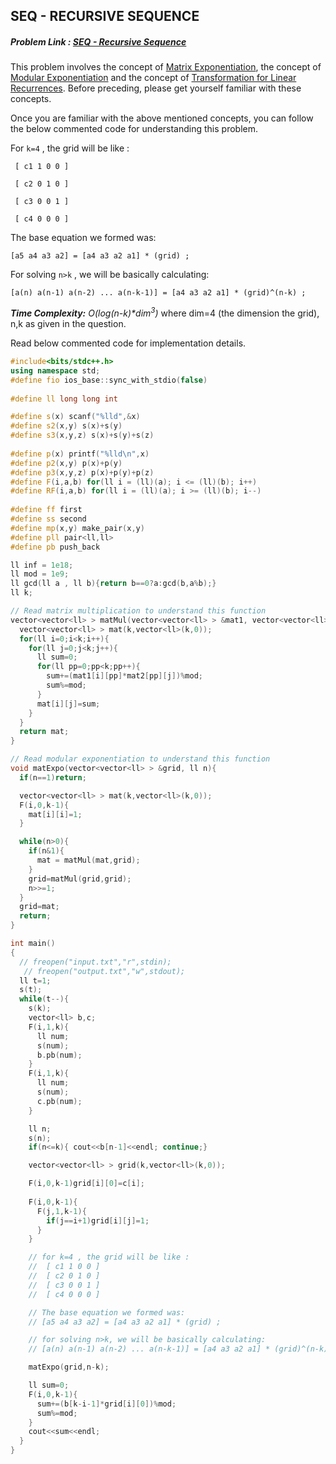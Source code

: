 ## SEQ - RECURSIVE SEQUENCE
##### Problem Link : [SEQ - Recursive Sequence](https://hack.codingblocks.com/practice/p/119/757)  

This problem involves the concept of [Matrix Exponentiation](http://www.geeksforgeeks.org/matrix-exponentiation/), the concept of [Modular Exponentiation](http://www.geeksforgeeks.org/modular-exponentiation-power-in-modular-arithmetic/) and the concept of [Transformation for Linear Recurrences](http://fusharblog.com/solving-linear-recurrence-for-programming-contest/). Before preceding, please get yourself familiar with these concepts.

Once you are familiar with the above mentioned concepts, you can follow the below commented code for understanding this problem.


 For `k=4` , the grid will be like :

     [ c1 1 0 0 ]

     [ c2 0 1 0 ]
     
     [ c3 0 0 1 ]
     
     [ c4 0 0 0 ] 

   The base equation we formed was:

    [a5 a4 a3 a2] = [a4 a3 a2 a1] * (grid) ;

   For solving `n>k` , we will be basically calculating:
   
    [a(n) a(n-1) a(n-2) ... a(n-k-1)] = [a4 a3 a2 a1] * (grid)^(n-k) ;

_**Time Complexity:** O(log(n-k)*dim<sup>3</sup>)_ where dim=4 (the dimension the grid), n,k as given in the question.

Read below commented code for implementation details.
```C++
#include<bits/stdc++.h>
using namespace std;
#define fio ios_base::sync_with_stdio(false)
 
#define ll long long int

#define s(x) scanf("%lld",&x)
#define s2(x,y) s(x)+s(y)
#define s3(x,y,z) s(x)+s(y)+s(z)
 
#define p(x) printf("%lld\n",x)
#define p2(x,y) p(x)+p(y)
#define p3(x,y,z) p(x)+p(y)+p(z)
#define F(i,a,b) for(ll i = (ll)(a); i <= (ll)(b); i++)
#define RF(i,a,b) for(ll i = (ll)(a); i >= (ll)(b); i--)
 
#define ff first
#define ss second
#define mp(x,y) make_pair(x,y)
#define pll pair<ll,ll>
#define pb push_back

ll inf = 1e18;
ll mod = 1e9;
ll gcd(ll a , ll b){return b==0?a:gcd(b,a%b);}
ll k;

// Read matrix multiplication to understand this function
vector<vector<ll> > matMul(vector<vector<ll> > &mat1, vector<vector<ll> > &mat2){
  vector<vector<ll> > mat(k,vector<ll>(k,0));
  for(ll i=0;i<k;i++){
    for(ll j=0;j<k;j++){
      ll sum=0;
      for(ll pp=0;pp<k;pp++){
        sum+=(mat1[i][pp]*mat2[pp][j])%mod;
        sum%=mod;
      }
      mat[i][j]=sum;
    }
  }
  return mat;
}

// Read modular exponentiation to understand this function
void matExpo(vector<vector<ll> > &grid, ll n){
  if(n==1)return;

  vector<vector<ll> > mat(k,vector<ll>(k,0));
  F(i,0,k-1){
    mat[i][i]=1;
  }

  while(n>0){
    if(n&1){
      mat = matMul(mat,grid);
    }
    grid=matMul(grid,grid);
    n>>=1;
  }
  grid=mat;
  return;
}

int main()
{
  // freopen("input.txt","r",stdin);
   // freopen("output.txt","w",stdout);
  ll t=1;
  s(t);
  while(t--){
    s(k);
    vector<ll> b,c;
    F(i,1,k){
      ll num; 
      s(num);
      b.pb(num);
    }
    F(i,1,k){
      ll num;
      s(num);
      c.pb(num);
    }

    ll n;
    s(n);
    if(n<=k){ cout<<b[n-1]<<endl; continue;}

    vector<vector<ll> > grid(k,vector<ll>(k,0));

    F(i,0,k-1)grid[i][0]=c[i];
    
    F(i,0,k-1){
      F(j,1,k-1){
        if(j==i+1)grid[i][j]=1;
      }
    }

    // for k=4 , the grid will be like :
    //  [ c1 1 0 0 ]
    //  [ c2 0 1 0 ]
    //  [ c3 0 0 1 ]
    //  [ c4 0 0 0 ]

    // The base equation we formed was:
    // [a5 a4 a3 a2] = [a4 a3 a2 a1] * (grid) ;

    // for solving n>k, we will be basically calculating:
    // [a(n) a(n-1) a(n-2) ... a(n-k-1)] = [a4 a3 a2 a1] * (grid)^(n-k) ;

    matExpo(grid,n-k);

    ll sum=0;
    F(i,0,k-1){
      sum+=(b[k-i-1]*grid[i][0])%mod;
      sum%=mod;
    }
    cout<<sum<<endl;
  }
}

```